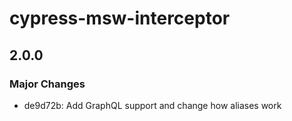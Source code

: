 # cypress-msw-interceptor

## 2.0.0
### Major Changes

- de9d72b: Add GraphQL support and change how aliases work
